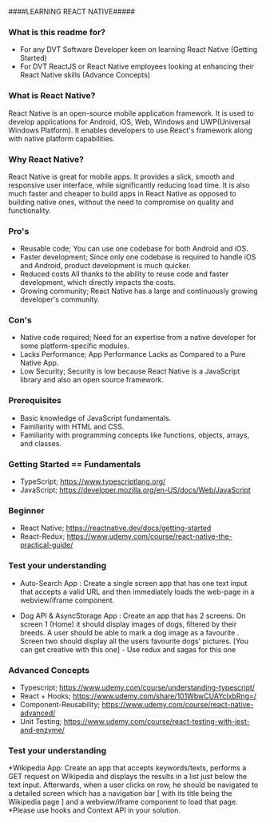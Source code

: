 ####LEARNING REACT NATIVE#####

### What is this readme for? ###
* For any DVT Software Developer keen on learning React Native (Getting Started)
* For DVT ReactJS or React Native employees looking at enhancing their React Native skills (Advance Concepts)

### What is React Native? ###

React Native is an open-source mobile application framework. It is used to develop applications for Android, iOS, Web, Windows and UWP(Universal Windows Platform). It enables developers to use React's framework along with native platform capabilities.

### Why React Native? ###

React Native is great for mobile apps. It provides a slick, smooth and responsive user interface, while significantly reducing load time. It is also much faster and cheaper to build apps in React Native as opposed to building native ones, without the need to compromise on quality and functionality.


### Pro's ###

* Reusable code;
You can use one codebase for both Android and iOS.
* Faster development;
Since only one codebase is required to handle iOS and Android, product development is much quicker.
* Reduced costs
All thanks to the ability to reuse code and faster development, which directly impacts the costs.
* Growing community;
React Native has a large and continuously growing developer's community.

### Con's ###

* Native code required;
Need for an expertise from a native developer for some platform-specific modules.
* Lacks Performance;
App Performance Lacks as Compared to a Pure Native App.
* Low Security;
Security is low because React Native is a JavaScript library and also an open source framework.

### Prerequisites ###

* Basic knowledge of JavaScript fundamentals.
* Familiarity with HTML and CSS.
* Familiarity with programming concepts like functions, objects, arrays, and classes.

### Getting Started == Fundamentals ###

* TypeScript; https://www.typescriptlang.org/
* JavaScript; https://developer.mozilla.org/en-US/docs/Web/JavaScript

### Beginner

* React Native; https://reactnative.dev/docs/getting-started
* React-Redux; https://www.udemy.com/course/react-native-the-practical-guide/

### Test your understanding

* Auto-Search App : Create a single screen app that has one text input that accepts a valid URL and then immediately loads the web-page in a webview/iframe component.


* Dog API & AsyncStorage App : Create an app that has 2 screens. On screen 1 (Home) it should display images of dogs, filtered by their breeds. A user should be able to mark a dog image as a favourite . Screen two should display all the users favourite dogs' pictures.
[You can get creative with this one] - Use redux and sagas for this one


### Advanced Concepts ###

* Typescript; https://www.udemy.com/course/understanding-typescript/
* React + Hooks; https://www.udemy.com/share/101WbwCUAYclxbRng=/
* Component-Reusability; https://www.udemy.com/course/react-native-advanced/
* Unit Testing; https://www.udemy.com/course/react-testing-with-jest-and-enzyme/

### Test your understanding

*Wikipedia App: Create an app that accepts keywords/texts, performs a GET request on Wikipedia and displays the results in a list just below the text input. Afterwards, when a user clicks on row, he should be navigated to a detailed screen which has a navigation bar [ with its title being the Wikipedia page ] and a webview/iframe component to load that page. *Please use hooks and Context API in your solution.
